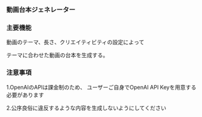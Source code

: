 ### 動画台本ジェネレーター

### 主要機能

  動画のテーマ、長さ、クリエイティビティの設定によって

  テーマに合わせた動画の台本を生成する。

### 注意事項

1.OpenAIのAPIは課金制のため、 ユーザーご自身でOpenAI API Keyを用意する必要があります

2.公序良俗に違反するような内容を生成しないようにしてください


